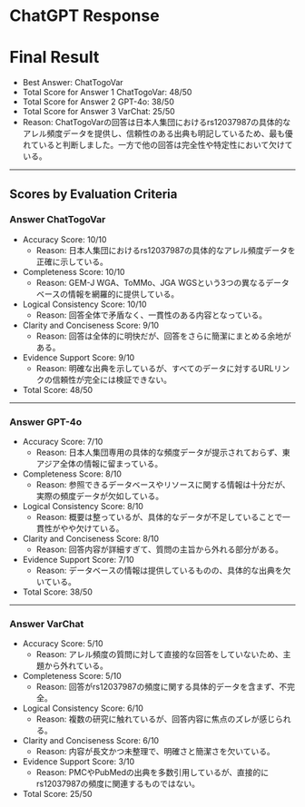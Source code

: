 # ChatGPT Response

# Final Result

- Best Answer: ChatTogoVar
- Total Score for Answer 1 ChatTogoVar: 48/50
- Total Score for Answer 2 GPT-4o: 38/50
- Total Score for Answer 3 VarChat: 25/50
- Reason: ChatTogoVarの回答は日本人集団におけるrs12037987の具体的なアレル頻度データを提供し、信頼性のある出典も明記しているため、最も優れていると判断しました。一方で他の回答は完全性や特定性において欠けている。

---

## Scores by Evaluation Criteria

### Answer ChatTogoVar
- Accuracy Score: 10/10
  - Reason: 日本人集団におけるrs12037987の具体的なアレル頻度データを正確に示している。
- Completeness Score: 10/10
  - Reason: GEM-J WGA、ToMMo、JGA WGSという3つの異なるデータベースの情報を網羅的に提供している。
- Logical Consistency Score: 10/10
  - Reason: 回答全体で矛盾なく、一貫性のある内容となっている。
- Clarity and Conciseness Score: 9/10
  - Reason: 回答は全体的に明快だが、回答をさらに簡潔にまとめる余地がある。
- Evidence Support Score: 9/10
  - Reason: 明確な出典を示しているが、すべてのデータに対するURLリンクの信頼性が完全には検証できない。
- Total Score: 48/50

---

### Answer GPT-4o
- Accuracy Score: 7/10
  - Reason: 日本人集団専用の具体的な頻度データが提示されておらず、東アジア全体の情報に留まっている。
- Completeness Score: 8/10
  - Reason: 参照できるデータベースやリソースに関する情報は十分だが、実際の頻度データが欠如している。
- Logical Consistency Score: 8/10
  - Reason: 概要は整っているが、具体的なデータが不足していることで一貫性がやや欠けている。
- Clarity and Conciseness Score: 8/10
  - Reason: 回答内容が詳細すぎて、質問の主旨から外れる部分がある。
- Evidence Support Score: 7/10
  - Reason: データベースの情報は提供しているものの、具体的な出典を欠いている。
- Total Score: 38/50

---

### Answer VarChat
- Accuracy Score: 5/10
  - Reason: アレル頻度の質問に対して直接的な回答をしていないため、主題から外れている。
- Completeness Score: 5/10
  - Reason: 回答がrs12037987の頻度に関する具体的データを含まず、不完全。
- Logical Consistency Score: 6/10
  - Reason: 複数の研究に触れているが、回答内容に焦点のズレが感じられる。
- Clarity and Conciseness Score: 6/10
  - Reason: 内容が長文かつ未整理で、明確さと簡潔さを欠いている。
- Evidence Support Score: 3/10
  - Reason: PMCやPubMedの出典を多数引用しているが、直接的にrs12037987の頻度に関連するものではない。
- Total Score: 25/50
